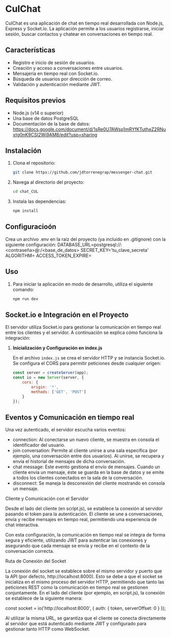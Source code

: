 # CulChat

CulChat es una aplicación de chat en tiempo real desarrollada con Node.js, Express y Socket.io. La aplicación permite a los usuarios registrarse, iniciar sesión, buscar contactos y chatear en conversaciones en tiempo real.

## Características

- Registro e inicio de sesión de usuarios.
- Creación y acceso a conversaciones entre usuarios.
- Mensajería en tiempo real con Socket.io.
- Búsqueda de usuarios por dirección de correo.
- Validación y autenticación mediante JWT.

## Requisitos previos

- Node.js (v14 o superior)
- Una base de datos PostgreSQL
- Documentación de la base de datos:
https://docs.google.com/document/d/1sRe0U7AWsp1mRYfKTutheZ2RNuxtg0nK9CSI2Wi9AM8/edit?usp=sharing

## Instalación

1. Clona el repositorio:
   ```sh
   git clone https://github.com/jdtorrenegrap/messenger-chat.git

2. Navega al directorio del proyecto:
   ```sh
   cd chat_CUL

3. Instala las dependencias:
   ```sh
   npm install

## Configuracioón 
Crea un archivo .env en la raíz del proyecto (ya incluido en .gitignore) con la siguiente configuración:
DATABASE_URL=postgresql://<usuario>:<contraseña>@<host>:<puerto>/<base_de_datos>
SECRET_KEY='tu_clave_secreta'
ALGORITHM=
ACCESS_TOKEN_EXPIRE=

## Uso
1. Para iniciar la aplicación en modo de desarrollo, utiliza el siguiente comando:
   ```sh
   npm run dev

## Socket.io e Integración en el Proyecto

El servidor utiliza Socket.io para gestionar la comunicación en tiempo real entre los clientes y el servidor. A continuación se explica cómo funciona la integración:

1. **Inicialización y Configuración en index.js**

   En el archivo `index.js` se crea el servidor HTTP y se instancia Socket.io. Se configura el CORS para permitir peticiones desde cualquier origen:

   ```javascript
   const server = createServer(app);
   const io = new Server(server, {
       cors: {
           origin: '*',
           methods: ['GET', 'POST']
       }
   });

## Eventos y Comunicación en tiempo real

Una vez autenticado, el servidor escucha varios eventos:

- connection: Al conectarse un nuevo cliente, se muestra en consola el identificador del usuario.
- join conversation: Permite al cliente unirse a una sala específica (por ejemplo, una conversación entre dos usuarios). Al unirse, se recupera y envía el historial de mensajes de dicha conversación.
- chat message: Este evento gestiona el envío de mensajes. Cuando un cliente envía un mensaje, éste se guarda en la base de datos y se emite a todos los clientes conectados en la sala de la conversación.
- disconnect: Se maneja la desconexión del cliente mostrando en consola un mensaje.

Cliente y Comunicación con el Servidor

Desde el lado del cliente (en script.js), se establece la conexión al servidor pasando el token para la autenticación. El cliente se une a conversaciones, envía y recibe mensajes en tiempo real, permitiendo una experiencia de chat interactiva.

Con esta configuración, la comunicación en tiempo real se integra de forma segura y eficiente, utilizando JWT para autenticar las conexiones y asegurando que cada mensaje se envía y recibe en el contexto de la conversación correcta.

Ruta de Conexión del Socket

La conexión del socket se establece sobre el mismo servidor y puerto que la API (por defecto, http://localhost:8000). Esto se debe a que el socket se inicializa en el mismo proceso del servidor HTTP, permitiendo que tanto las peticiones REST como la comunicación en tiempo real se gestionen conjuntamente. En el lado del cliente (por ejemplo, en script.js), la conexión se establece de la siguiente manera:

const socket = io('http://localhost:8000', { 
    auth: { token, serverOffset: 0 }
});

Al utilizar la misma URL, se garantiza que el cliente se conecta directamente al servidor que está autenticado mediante JWT y configurado para gestionar tanto HTTP como WebSocket.
